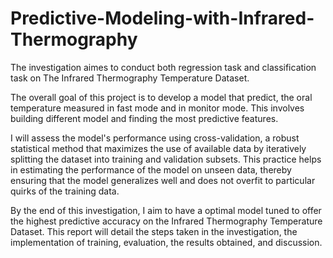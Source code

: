 # Predictive-Modeling-with-Infrared-Thermography
The investigation aimes to conduct both regression task and classification task on The Infrared Thermography Temperature Dataset.

The overall goal of this project is to develop a model that predict, the oral temperature measured in fast mode and in monitor mode. This involves building different model and finding the most predictive features.

I will assess the model's performance using cross-validation, a robust statistical method that maximizes the use of available data by iteratively splitting the dataset into training and validation subsets. This practice helps in estimating the performance of the model on unseen data, thereby ensuring that the model generalizes well and does not overfit to particular quirks of the training data.

By the end of this investigation, I aim to have a optimal model tuned to offer the highest predictive accuracy on the Infrared Thermography Temperature Dataset. This report will detail the steps taken in the investigation, the implementation of training, evaluation, the results obtained, and discussion.
